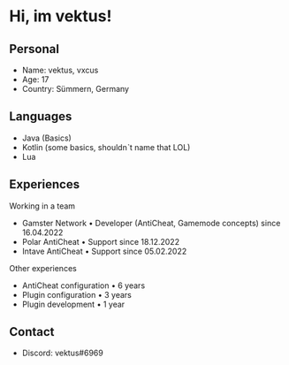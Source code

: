 # Hi, im vektus!

## Personal
- Name: vektus, vxcus
- Age: 17
- Country: Sümmern, Germany

## Languages 
- Java (Basics)
- Kotlin (some basics, shouldnˋt name that LOL)
- Lua 

## Experiences

Working in a team
- Gamster Network • Developer (AntiCheat, Gamemode concepts) since 16.04.2022
- Polar AntiCheat • Support since 18.12.2022
- Intave AntiCheat • Support since 05.02.2022

Other experiences
- AntiCheat configuration • 6 years
- Plugin configuration • 3 years
- Plugin development • 1 year

## Contact
- Discord: vektus#6969
